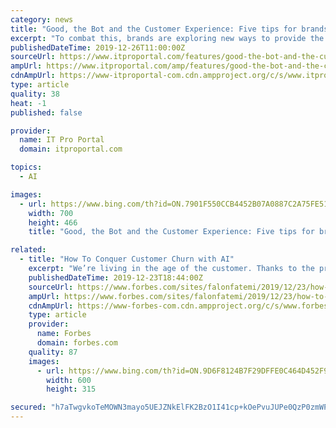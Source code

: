 ```yaml
---
category: news
title: "Good, the Bot and the Customer Experience: Five tips for brands looking to embrace AI-driven customer service"
excerpt: "To combat this, brands are exploring new ways to provide the personalisation, speed and responsiveness customers have increasingly come to expect. Many are investing in artificial intelligence (AI) in areas such as chatbots, virtual assistants and natural language processing, to augment existing teams and resources to deliver better customer ..."
publishedDateTime: 2019-12-26T11:00:00Z
sourceUrl: https://www.itproportal.com/features/good-the-bot-and-the-customer-experience-five-tips-for-brands-looking-to-embrace-ai-driven-customer-service/
ampUrl: https://www.itproportal.com/amp/features/good-the-bot-and-the-customer-experience-five-tips-for-brands-looking-to-embrace-ai-driven-customer-service/
cdnAmpUrl: https://www-itproportal-com.cdn.ampproject.org/c/s/www.itproportal.com/amp/features/good-the-bot-and-the-customer-experience-five-tips-for-brands-looking-to-embrace-ai-driven-customer-service/
type: article
quality: 38
heat: -1
published: false

provider:
  name: IT Pro Portal
  domain: itproportal.com

topics:
  - AI

images:
  - url: https://www.bing.com/th?id=ON.7901F550CCB4452B07A0887C2A75FE51
    width: 700
    height: 466
    title: "Good, the Bot and the Customer Experience: Five tips for brands looking to embrace AI-driven customer service"

related:
  - title: "How To Conquer Customer Churn with AI"
    excerpt: "We’re living in the age of the customer. Thanks to the proliferation of data, customers are more informed than ever before. There’s been a seismic shift in the power dynamic between businesses and customers. Armed with empowerment, customers are demanding that customer experience be put on a pedestal. According to research by Walker ..."
    publishedDateTime: 2019-12-23T18:44:00Z
    sourceUrl: https://www.forbes.com/sites/falonfatemi/2019/12/23/how-to-conquer-customer-churn-with-ai/
    ampUrl: https://www.forbes.com/sites/falonfatemi/2019/12/23/how-to-conquer-customer-churn-with-ai/amp/
    cdnAmpUrl: https://www-forbes-com.cdn.ampproject.org/c/s/www.forbes.com/sites/falonfatemi/2019/12/23/how-to-conquer-customer-churn-with-ai/amp/
    type: article
    provider:
      name: Forbes
      domain: forbes.com
    quality: 87
    images:
      - url: https://www.bing.com/th?id=ON.9D6F8124B7F29DFFE0C464D452F9DA27
        width: 600
        height: 315

secured: "h7aTwgvkoTeMOWN3mayo5UEJZNkElFK2BzO1I41cp+kOePvuJUPe0QzP0zmWPBDuoGUTNvqllDV+hd1s3CpXls2jCFx/fgMklX9SBpQ3YMRR9J+gCK82smsLaoDE8JMqATg+cJ9wMbWo84FGbrU0Ecrmka3htJDHu08JQg8jeuhrwlE50wBKUIs5nLhFgCE/Hh4BDB0rOcv4sgKgSJHlpnH2C13OMO9Em2VW07NmLlggg/XNNsuRVXmssymIcav08qsxX2Z1z/AHu/8jCI/lPQ==;JRR7wi0pOQMHHsn4P8JeTA=="
---
```


